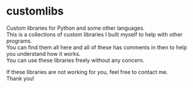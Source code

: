 # customlibs
Custom libraries for Python and some other languages.  
This is a collections of custom libraries I built myself to help with other programs.  
You can find them all here and all of these has comments in then to help you understand how it works.  
You can use these libraries freely without any concern.

If these libraries are not working for you, feel free to contact me.  
Thank you!
